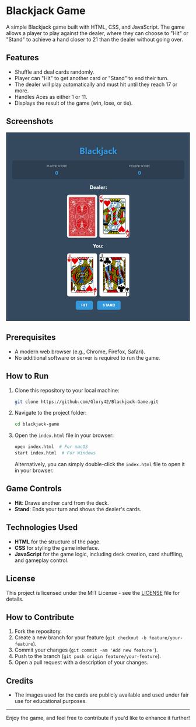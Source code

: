 # Blackjack Game

A simple Blackjack game built with HTML, CSS, and JavaScript. The game allows a player to play against the dealer, where they can choose to "Hit" or "Stand" to achieve a hand closer to 21 than the dealer without going over.

## Features

- Shuffle and deal cards randomly.
- Player can "Hit" to get another card or "Stand" to end their turn.
- The dealer will play automatically and must hit until they reach 17 or more.
- Handles Aces as either 1 or 11.
- Displays the result of the game (win, lose, or tie).

## Screenshots

![Blackjack Game](BJ_1.png)

## Prerequisites

- A modern web browser (e.g., Chrome, Firefox, Safari).
- No additional software or server is required to run the game.

## How to Run

1. Clone this repository to your local machine:
    ```bash
    git clone https://github.com/Glory42/Blackjack-Game.git
    ```

2. Navigate to the project folder:
    ```bash
    cd blackjack-game
    ```

3. Open the `index.html` file in your browser:
    ```bash
    open index.html  # For macOS
    start index.html  # For Windows
    ```

    Alternatively, you can simply double-click the `index.html` file to open it in your browser.

## Game Controls

- **Hit**: Draws another card from the deck.
- **Stand**: Ends your turn and shows the dealer's cards.

## Technologies Used

- **HTML** for the structure of the page.
- **CSS** for styling the game interface.
- **JavaScript** for the game logic, including deck creation, card shuffling, and gameplay control.

## License

This project is licensed under the MIT License - see the [LICENSE](LICENSE) file for details.

## How to Contribute

1. Fork the repository.
2. Create a new branch for your feature (`git checkout -b feature/your-feature`).
3. Commit your changes (`git commit -am 'Add new feature'`).
4. Push to the branch (`git push origin feature/your-feature`).
5. Open a pull request with a description of your changes.

## Credits

- The images used for the cards are publicly available and used under fair use for educational purposes.

---

Enjoy the game, and feel free to contribute if you'd like to enhance it further!
